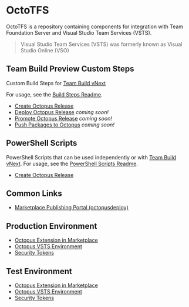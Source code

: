 # OctoTFS

OctoTFS is a repository containing components for integration with Team Foundation Server and Visual Studio Team Services (VSTS).

> Visual Studio Team Services (VSTS) was formerly known as Visual Studio Online (VSO)

## Team Build Preview Custom Steps

Custom Build Steps for [Team Build vNext](http://aka.ms/tfbuild)

For usage, see the [Build Steps Readme](source/VSTSExtensions).

* [Create Octopus Release](source/VSTSExtensions/OctopusBuildAndReleaseTasks/CreateOctopusRelease)
* [Deploy Octopus Release](https://github.com/OctopusDeploy/OctoTFS/issues/40) _coming soon!_
* [Promote Octopus Release](https://github.com/OctopusDeploy/OctoTFS/issues/38) _coming soon!_
* [Push Packages to Octopus](https://github.com/OctopusDeploy/OctoTFS/issues/39) _coming soon!_
 
## PowerShell Scripts

PowerShell Scripts that can be used independently or with [Team Build vNext](http://aka.ms/tfbuild). For usage, see the [PowerShell Scripts Readme](source/BuildPowershellScripts).
* [Create Octopus Release](source/BuildPowershellScripts/CreateOctopusRelease.ps1)

## Common Links

- [Marketplace Publishing Portal (octopusdeploy)](https://marketplace.visualstudio.com/manage/publishers/octopusdeploy)

## Production Environment

- [Octopus Extension in Marketplace](https://marketplace.visualstudio.com/items?itemName=octopusdeploy.octopus-deploy-build-release-tasks)
- [Octopus VSTS Environment](https://octopus-deploy.visualstudio.com)
- [Security Tokens](https://octopus-deploy.visualstudio.com/_details/security/tokens)

## Test Environment

- [Octopus Extension in Marketplace](https://marketplace.visualstudio.com/items?itemName=octopusdeploy.octopus-deploy-build-release-tasks-test)
- [Octopus VSTS Environment](https://octopus-deploy-test.visualstudio.com)
- [Security Tokens](https://octopus-deploy-test.visualstudio.com/_details/security/tokens)
